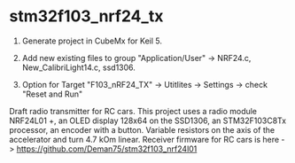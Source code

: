 # stm32f103_nrf24_tx



1. Generate project in CubeMx for Keil 5.

2. Add new existing files to group "Application/User" -> NRF24.c, New_CalibriLight14.c, ssd1306.

3. Option for Target "F103_nRF24_TX" -> Utitlites -> Settings -> check "Reset and Run"

Draft radio transmitter for RC cars.
This project uses a radio module NRF24L01 +, an OLED display 128x64 on the SSD1306, an STM32F103C8Tx processor, an encoder with a button.
Variable resistors on the axis of the accelerator and turn 4.7 kOm linear.
Receiver firmware for RC cars is here -> https://github.com/Deman75/stm32f103_nrf24l01
